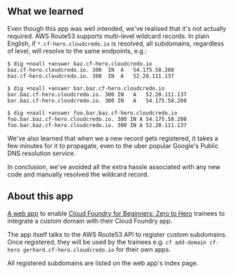 ## What we learned

Even though this app was well intended, we've realised that it's not actually
required. AWS Route53 supports multi-level wildcard records. In plain English,
if `*.cf-hero.cloudcredo.io` is resolved, all subdomains, regardless of level,
will resolve to the same endpoints, e.g.:

```
$ dig +noall +answer baz.cf-hero.cloudcredo.io
baz.cf-hero.cloudcredo.io. 300	IN	A	54.175.58.208
baz.cf-hero.cloudcredo.io. 300	IN	A	52.20.111.137

$ dig +noall +answer bar.baz.cf-hero.cloudcredo.io
bar.baz.cf-hero.cloudcredo.io. 300 IN	A	52.20.111.137
bar.baz.cf-hero.cloudcredo.io. 300 IN	A	54.175.58.208

$ dig +noall +answer foo.bar.baz.cf-hero.cloudcredo.io
foo.bar.baz.cf-hero.cloudcredo.io. 300 IN A	54.175.58.208
foo.bar.baz.cf-hero.cloudcredo.io. 300 IN A	52.20.111.137
```

We've also learned that when we a new record gets registered, it takes a few
minutes for it to propagate, even to the uber popular Google's Public DNS
resolution service.

In conclusion, we've avoided all the extra hassle associated with any new code
and manually resolved the wildcard record.

## About this app

[A web app](https://letssubdomain.platform.cloudcredo.io) to enable
[Cloud Foundry for Beginners: Zero to Hero](https://github.com/CloudCredo/training-cf-for-beginners)
trainees to integrate a custom domain with their Cloud Foundry app.

The app itself talks to the AWS Route53 API to register custom subdomains.
Once registered, they will be used by the trainees e.g.
`cf add-domain cf-hero gerhard.cf-hero.cloudcredo.io` for their own apps.

All registered subdomains are listed on the web app's index page.
